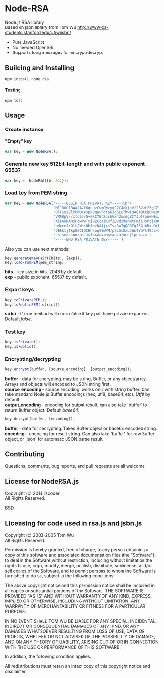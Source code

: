 # Node-RSA

Node.js RSA library  
Based on jsbn library from Tom Wu http://www-cs-students.stanford.edu/~tjw/jsbn/

* Pure JavaScript
* No needed OpenSSL
* Supports long messages for encrypt/decrypt


## Building and Installing

```shell
npm install node-rsa
```

#### Testing

```shell
npm test
```

## Usage

### Create instance
#### "Empty" key
```js
var key = new NodeRSA();
```

### Generate new key 512bit-length and with public exponent 65537
```js
var key =  NodeRSA({b: 512});
```

### Load key from PEM string

```js
var key = new NodeRSA('-----BEGIN RSA PRIVATE KEY-----\n'+
                      'MIIBOQIBAAJAVY6quuzCwyOWzymJ7C4zXjeV/232wt2ZgJZ1kHzjI73wnhQ3WQcL\n'+
                      'DFCSoi2lPUW8/zspk0qWvPdtp6Jg5Lu7hwIDAQABAkBEws9mQahZ6r1mq2zEm3D/\n'+
                      'VM9BpV//xtd6p/G+eRCYBT2qshGx42ucdgZCYJptFoW+HEx/jtzWe74yK6jGIkWJ\n'+
                      'AiEAoNAMsPqwWwTyjDZCo9iKvfIQvd3MWnmtFmjiHoPtjx0CIQCIMypAEEkZuQUi\n'+
                      'pMoreJrOlLJWdc0bfhzNAJjxsTv/8wIgQG0ZqI3GubBxu9rBOAM5EoA4VNjXVigJ\n'+
                      'QEEk1jTkp8ECIQCHhsoq90mWM/p9L5cQzLDWkTYoPI49Ji+Iemi2T5MRqwIgQl07\n'+
                      'Es+KCn25OKXR/FJ5fu6A6A+MptABL3r8SEjlpLc=\n'+
                      '-----END RSA PRIVATE KEY-----');
```

Also you can use next methods:

```js
key.generateKeyPair([bits], [exp]);
key.loadFromPEM(pem_string);
```
**bits** - key size in bits. 2048 by default.  
**exp** - public exponent. 65537 by default.

### Export keys
```js
key.toPrivatePEM();
key.toPublicPEM([strict]);
```
**strict** - if true method will return false if key pair have private exponent. Default *false*.

### Test key
```js
key.isPrivate();
key.isPublic();
```

### Encrypting/decrypting
```js
key.encrypt(buffer, [source_encoding], [output_encoding]);
```
**buffer** - data for encrypting, may be string, Buffer, or any object/array. Arrays and objects will encoded to JSON string first.  
**source_encoding** - source encoding, works only with string buffer. Can take standard Node.js Buffer encodings (hex, utf8, base64, etc). *Utf8* by default.  
**output_encoding** - encoding for output result, can also take 'buffer' to return Buffer object. Default *base64*.

```js
key.decrypt(buffer, [encoding]);
```

**buffer** - data for decrypting. Takes Buffer object or base64 encoded string.
**encoding** - encoding for result string. Can also take 'buffer' for raw Buffer object, or 'json' for automatic JSON.parse result.


## Contributing

Questions, comments, bug reports, and pull requests are all welcome.

## License for NodeRSA.js

Copyright (c) 2014  rzcoder  
All Rights Reserved.

BSD

## Licensing for code used in rsa.js and jsbn.js

Copyright (c) 2003-2005  Tom Wu  
All Rights Reserved.

Permission is hereby granted, free of charge, to any person obtaining
a copy of this software and associated documentation files (the
"Software"), to deal in the Software without restriction, including
without limitation the rights to use, copy, modify, merge, publish,
distribute, sublicense, and/or sell copies of the Software, and to
permit persons to whom the Software is furnished to do so, subject to
the following conditions:

The above copyright notice and this permission notice shall be
included in all copies or substantial portions of the Software.
THE SOFTWARE IS PROVIDED "AS-IS" AND WITHOUT WARRANTY OF ANY KIND,
EXPRESS, IMPLIED OR OTHERWISE, INCLUDING WITHOUT LIMITATION, ANY
WARRANTY OF MERCHANTABILITY OR FITNESS FOR A PARTICULAR PURPOSE.

IN NO EVENT SHALL TOM WU BE LIABLE FOR ANY SPECIAL, INCIDENTAL,
INDIRECT OR CONSEQUENTIAL DAMAGES OF ANY KIND, OR ANY DAMAGES WHATSOEVER
RESULTING FROM LOSS OF USE, DATA OR PROFITS, WHETHER OR NOT ADVISED OF
THE POSSIBILITY OF DAMAGE, AND ON ANY THEORY OF LIABILITY, ARISING OUT
OF OR IN CONNECTION WITH THE USE OR PERFORMANCE OF THIS SOFTWARE.

In addition, the following condition applies:

All redistributions must retain an intact copy of this copyright notice
and disclaimer.
